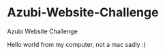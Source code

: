 # Azubi-Website-Challenge
Azubi Website Challenge

Hello world from my computer, not a mac sadly :(
